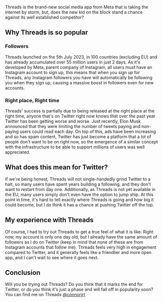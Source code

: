 <!-- 
# title: Threads: Does Twitter stand a chance any more?
# description: Today I look at Threads, the new social media app taking the internet by storm. Is it any good?
# seo-description: Threads is the brand-new social media app from Meta that is taking the internet by storm, but does the new kid on the block stand a chance against Twitter?
# categories: Tech News
# keywords: threads, twitter, meta, elon, zuck, metaverse, mark zuckerburg, elon musk, twitter vs threads, social media, social apps
# image: threads.png
# date: 2023-7-7
-->

Threads is the brand-new social media app from Meta that is taking the internet by storm, but, does the new kid on the block stand a chance against its well established competitor?

## Why Threads is so popular
### Followers
Threads launched on the 5th July 2023, in 100 countries (excluding EU) and has already accumulated over 55 million users in just 2 days. As it's developed by Meta, parent company of Instagram, all users must have an Instagram account to sign up, this means that when you sign up for Threads, any Instagram followers you have will automatically be following you when they sign up, causing a massive boost in followers even for new accounts.

### Right place, Right time
Threads' success is partially due to being released at the right place at the right time, anyone that's on Twitter right now knows that over the past year Twitter has been getting worse and worse. Just recently, Elon Musk announced that they were limiting the number of tweets paying and non-paying users could read each day. On top of this, ads have been increasing and so has spam content, Twitter has just become a platform that a lot of people don't want to be on right now, so the emergence of a similar concept with the infrastructure to be able to support millions of users was well appreciated.

## What does this mean for Twitter?
If we're being honest, Threads will not single-handedly grind Twitter to a halt, so many users have spent years building a following, and they don't want to restart from day one. Additionally, as Threads is not yet available in the EU, many users simply don't even have the option to jump ship. At this point in time, it's hard to tell exactly where Threads is going and how big it could become, but I do think it has a chance at pushing Twitter off the top.

## My experience with Threads
Of course, I had to try out Threads to get a true feel of what it is like. Right now, my account is only one day old, but I already have the same amount of followers as I do on Twitter (keep in mind that none of these are from Instagram accounts that follow me). Threads feels very high in engagement compared to Twitter, and it generally feels like a friendlier and more open app, and I can't wait to see where it goes next.

## Conclusion
Will you be trying out Threads? Do you think that it marks the end for Twitter, or do you think it's just a phase and will fall off in popularity soon? You can find me on Threads [@connorjrt](https://threads.net/@connorjrt)